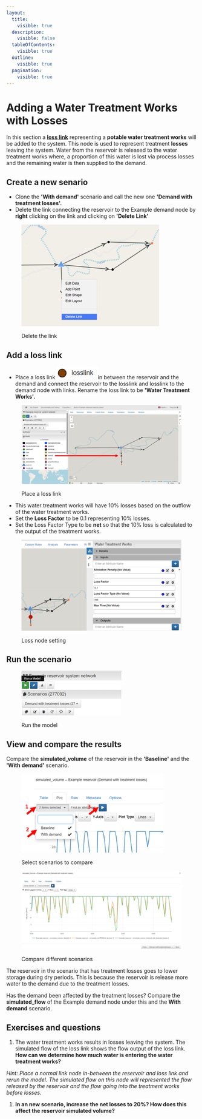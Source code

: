 ```yaml
---
layout:
  title:
    visible: true
  description:
    visible: false
  tableOfContents:
    visible: true
  outline:
    visible: true
  pagination:
    visible: true
---
```


# Adding a Water Treatment Works with Losses

In this section a [**loss link**](https://water-strategy.gitbook.io/water-strategy/modelling-fundamentals/node-types/loss-link-node) representing a **potable water treatment works** will be added to the system. This node is used to represent treatment **losses** leaving the system. Water from the reservoir is released to the water treatment works where, a proportion of this water is lost via process losses and the remaining water is then supplied to the demand.

## Create a new senario

* Clone the **'With demand'** scenario and call the new one **'Demand with treatment losses'.**
* Delete the link connecting the reservoir to the Example demand node by **right** clicking on the link and clicking on **'Delete Link'**

<figure><img src="../../.gitbook/assets/image (226).png" alt="" width="364"><figcaption><p>Delete the link</p></figcaption></figure>

## Add a loss link

* Place a loss link <img src="../../.gitbook/assets/image (227).png" alt="" data-size="line">in between the reservoir and the demand and connect the reservoir to the losslink and losslink to the demand node with links. Rename the loss link to be **'Water Treatment Works'.**

<figure><img src="../../.gitbook/assets/image (228).png" alt=""><figcaption><p>Place a loss link</p></figcaption></figure>

* This water treatment works will have 10% losses based on the outflow of the water treatment works.
* Set the **Loss Factor** to be 0.1 representing 10% losses.
* Set the Loss Factor Type to be **net** so that the 10% loss is calculated to the output of the treatment works.

<figure><img src="../../.gitbook/assets/image (231).png" alt=""><figcaption><p>Loss node setting</p></figcaption></figure>

## Run the scenario

<figure><img src="../../.gitbook/assets/image (232).png" alt="" width="265"><figcaption><p>Run the model</p></figcaption></figure>

## View and compare the results

Compare the **simulated\_volume** of the reservoir in the **'Baseline'** and the **'With demand'** scenario.

<figure><img src="../../.gitbook/assets/image (233).png" alt="" width="375"><figcaption><p>Select scenarios to compare</p></figcaption></figure>

<figure><img src="../../.gitbook/assets/image (234).png" alt=""><figcaption><p>Compare different scenarios</p></figcaption></figure>

The reservoir in the scenario that has treatment losses goes to lower storage during dry periods. This is because the reservoir is release more water to the demand due to the treatment losses.

Has the demand been affected by the treatment losses? Compare the **simulated\_flow** of the Example demand node under this and the **With demand** scenario.

## Exercises and questions <a href="#exercises-and-questions" id="exercises-and-questions"></a>

1. The water treatment works results in losses leaving the system. The simulated flow of the loss link shows the flow output of the loss link. **How can we determine how much water is entering the water treatment works?**

&#x20;       _Hint: Place a normal link node in-between the reservoir and loss link and rerun the model. The simulated flow on this node will represented the flow released by the reservoir and the flow going into the treatment works before losses._

1. **In an new scenario, increase the net losses to 20%? How does this affect the reservoir simulated volume?**
